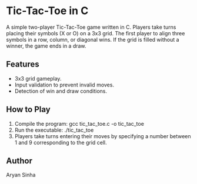 # Tic-Tac-Toe in C

A simple two-player Tic-Tac-Toe game written in C. Players take turns placing their symbols (X or O) on a 3x3 grid. The first player to align three symbols in a row, column, or diagonal wins. If the grid is filled without a winner, the game ends in a draw.

## Features
- 3x3 grid gameplay.
- Input validation to prevent invalid moves.
- Detection of win and draw conditions.

## How to Play
1. Compile the program:
gcc tic_tac_toe.c -o tic_tac_toe
2. Run the executable:
./tic_tac_toe
3. Players take turns entering their moves by specifying a number between 1 and 9 corresponding to the grid cell.

## Author
Aryan Sinha
